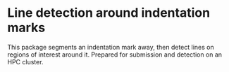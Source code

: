 # Line detection around indentation marks
This package segments an indentation mark away, then detect lines on regions of interest around it. Prepared for submission and detection on an HPC cluster. 
